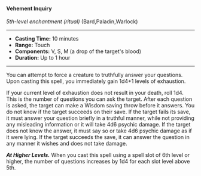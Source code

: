 #### Vehement Inquiry
*5th-level enchantment* *(ritual)* (Bard,Paladin,Warlock)
___
- **Casting Time:** 10 minutes
- **Range:** Touch
- **Components:** V, S, M (a drop of the target's blood)
- **Duration:** Up to 1 hour
---
You can attempt to force a creature to truthfully answer your questions. Upon casting this spell, you immediately gain 1d4+1 levels of exhaustion.

If your current level of exhaustion does not result in your death, roll 1d4. This is the number of questions you can ask the target. After each question is asked, the target can make a Wisdom saving throw before it answers. You do not know if the target succeeds on their save. If the target fails its save, it must answer your question briefly in a truthful manner, while not providing any misleading information or it will take 4d6 psychic damage. If the target does not know the answer, it must say so or take 4d6 psychic damage as if it were lying. If the target succeeds the save, it can answer the question in any manner it wishes and does not take damage.

***At Higher Levels.*** When you cast this spell using a spell slot of 6th level or higher, the number of questions increases by 1d4 for each slot level above 5th.
